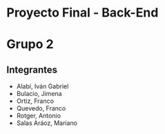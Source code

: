 ﻿# Proyecto Final - Back-End
# Grupo 2

## Integrantes
- Alabí, Iván Gabriel
- Bulacio, Jimena
- Ortiz, Franco
- Quevedo, Franco
- Rotger, Antonio
- Salas Aráoz, Mariano
